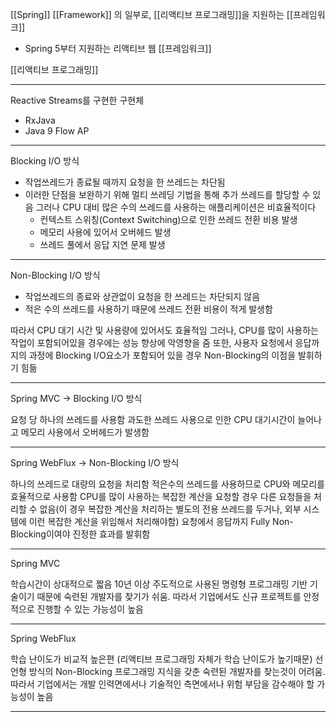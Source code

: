 [[Spring]] [[Framework]] 의 일부로, [[리액티브 프로그래밍]]을 지원하는 [[프레임워크]]

- Spring 5부터 지원하는 리액티브 웹 [[프레임워크]]


[[리액티브 프로그래밍]]

------------------------------

Reactive Streams를 구현한 구현체
- RxJava
- Java 9 Flow AP

----------------------------------------------------------------------------------------------------

Blocking I/O 방식

- 작업쓰레드가 종료될 때까지 요청을 한 쓰레드는 차단됨
- 이러한 단점을 보완하기 위해 멀티 쓰레딩 기법을 통해 추가 쓰레드를 할당할 수 있음
	그러나 CPU 대비 많은 수의 쓰레드를 사용하는 애플리케이션은 비효율적이다
	- 컨텍스트 스위칭(Context Switching)으로 인한 쓰레드 전환 비용 발생
 	- 메모리 사용에 있어서 오버헤드 발생
	- 쓰레드 풀에서 응답 지연 문제 발생

------------------------------

Non-Blocking I/O 방식

- 작업쓰레드의 종료와 상관없이 요청을 한 쓰레드는 차단되지 않음
- 적은 수의 쓰레드를 사용하기 때문에 쓰레드 전환 비용이 적게 발생함

따라서 CPU 대기 시간 및 사용량에 있어서도 효율적임
그러나, CPU를 많이 사용하는 작업이 포함되어있을 경우에는 성능 향상에 악영향을 줌
또한, 사용자 요청에서 응답까지의 과정에 Blocking I/O요소가 포함되어 있을 경우 Non-Blocking의 이점을 발휘하기 힘듦

----------------------------------------------------------------------------------------------------

Spring MVC → Blocking I/O 방식

요청 당 하나의 쓰레드를 사용함
과도한 쓰레드 사용으로 인한 CPU 대기시간이 늘어나고 메모리 사용에서 오버헤드가 발생함

------------------------------

Spring WebFlux → Non-Blocking I/O 방식

하나의 쓰레드로 대량의 요청을 처리함
적은수의 쓰레드를 사용하므로 CPU와 메모리를 효율적으로 사용함
CPU를 많이 사용하는 복잡한 계산을 요청할 경우 다른 요청들을 처리할 수 없음(이 경우 복잡한 계산을 처리하는 별도의 전용 쓰레드를 두거나, 외부 시스템에 이런 복잡한 계산을 위임해서 처리해야함)
요청에서 응답까지 Fully Non-Blocking이여야 진정한 효과를 발휘함

----------------------------------------------------------------------------------------------------

Spring MVC

학습시간이 상대적으로 짧음
10년 이상 주도적으로 사용된 명령형 프로그래밍 기반 기술이기 때문에 숙련된 개발자를 찾기가 쉬움. 따라서
기업에서도 신규 프로젝트를 안정적으로 진행할 수 있는 가능성이 높음

------------------------------

Spring WebFlux

학습 난이도가 비교적 높은편 (리액티브 프로그래밍 자체가 학습 난이도가 높기때문)
선언형 방식의 Non-Blocking 프로그래밍 지식을 갖춘 숙련된 개발자를 찾는것이 어려움. 따라서
기업에서는 개발 인력면에서나 기술적인 측면에서나 위험 부담을 감수해야 할 가능성이 높음

----------------------------------------------------------------------------------------------------














